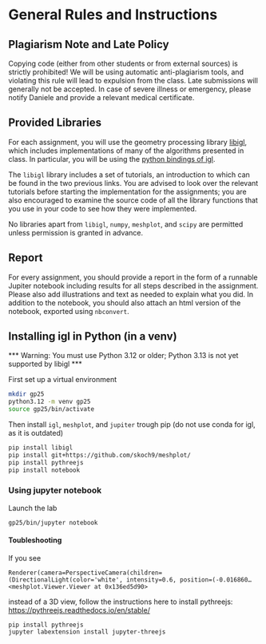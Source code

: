 # General Rules and Instructions

## Plagiarism Note and Late Policy
Copying code (either from other students or from external sources) is strictly
prohibited! We will be using automatic anti-plagiarism tools, and violating this rule will lead to expulsion from the class. Late submissions will
generally not be accepted. In case of severe illness or emergency, please notify
Daniele and provide a relevant medical certificate.

## Provided Libraries
For each assignment, you will use the geometry processing library [libigl](https://github.com/libigl/libigl/), which includes implementations of many of the algorithms presented in class.
In particular, you will be using the [python bindings of igl](https://libigl.github.io/libigl-python-bindings/).

The `libigl` library includes a set of tutorials, an introduction to which can be found in the two previous links. You are advised to look over the relevant tutorials before starting the implementation for the assignments; you are also encouraged to examine the source code of all the library functions that you use in your code to see how they were
implemented.

No libraries apart from `libigl`, `numpy`, `meshplot`, and `scipy` are permitted unless permission is granted in advance.

## Report

For every assignment, you should provide a report in the form of a runnable Jupiter notebook including results for all steps described in the assignment. Please also add illustrations and text as needed to explain what you did. In addition to the notebook, you should also attach an html version of the notebook, exported using ``nbconvert``.

## Installing igl in Python (in a venv)

*** Warning: You must use Python 3.12 or older; Python 3.13 is not yet supported by libigl ***

First set up a virtual environment
```bash
mkdir gp25
python3.12 -m venv gp25
source gp25/bin/activate
```

Then install `igl`, `meshplot`, and `jupiter` trough pip (do not use conda for igl, as it is outdated)
```bash
pip install libigl
pip install git+https://github.com/skoch9/meshplot/
pip install pythreejs
pip install notebook
```

### Using jupyter notebook
Launch the lab
```
gp25/bin/jupyter notebook
```

#### Toubleshooting

If you see
```
Renderer(camera=PerspectiveCamera(children=(DirectionalLight(color='white', intensity=0.6, position=(-0.016860…
<meshplot.Viewer.Viewer at 0x136ed5d90>
```

instead of a 3D view, follow the instructions here to install pythreejs: https://pythreejs.readthedocs.io/en/stable/

```
pip install pythreejs
jupyter labextension install jupyter-threejs
```

<!-- ### Using jupyter lab
You need first install `nodejs` with version >= 12.0.0, e.g.
```bash
conda install nodejs==14.7.0 -c conda-forge
```
Next install jupyter lab with version < 3.0, e.g.
```bash
conda install -c conda-forge jupyterlab==2.2.0
```
Then install two jupyter lab extensions
```bash
jupyter labextension install jupyter-threejs
jupyter labextension install @jupyter-widgets/jupyterlab-manager
```
Now you will be able to launch the jupyter lab and see meshplot displays.
```bash
jupyter lab
```

Or you can simply download the file `environment.yml` uploaded to create conda env and all these should have already been set up. The first line of the `yml` file sets the environment's name.
```bash
conda env create -f environment.yml
```

To install the package manager conda we refer to its [website](https://docs.conda.io/en/latest/miniconda.html). -->

